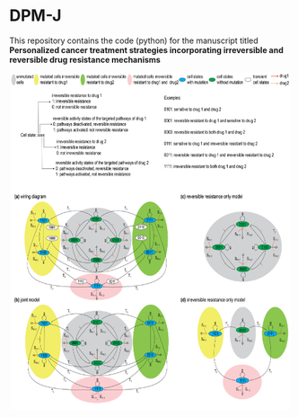 # DPM-J
This repository contains the code (python) for the manuscript titled<br/>
**Personalized cancer treatment strategies incorporating irreversible and reversible drug resistance mechanisms**
<div align="center">
<img src="/Figures/Fig 1.png" width="500" height="600" title="Overview of proliferation and transitions among cell states and structures of the mathematical model">
</div>
